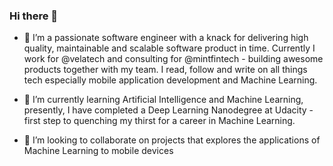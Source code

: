 <!--
**jerryOkafor/jerryOkafor** is a ✨ _special_ ✨ repository because its `README.md` (this file) appears on your GitHub profile.

Here are some ideas to get you started:



- 🤔 I’m looking for help with ...
- 💬 Ask me about ...
- 📫 How to reach me: ...
- 😄 Pronouns: ...
- ⚡ Fun fact: ...
-->

### Hi there 👋

- 🔭 I’m a passionate software engineer with a knack for delivering high quality, maintainable and scalable software product in time. Currently I work for @velatech and consulting for @mintfintech - building awesome products together with my team. I read, follow and write on all things tech especially mobile application development and Machine Learning.

- 🌱 I’m currently learning Artificial Intelligence and Machine Learning, presently, I have completed a Deep Learning Nanodegree at Udacity - first step to quenching my thirst for a career in Machine Learning.

- 👯 I’m looking to collaborate on projects that explores the applications of Machine Learning to mobile devices
